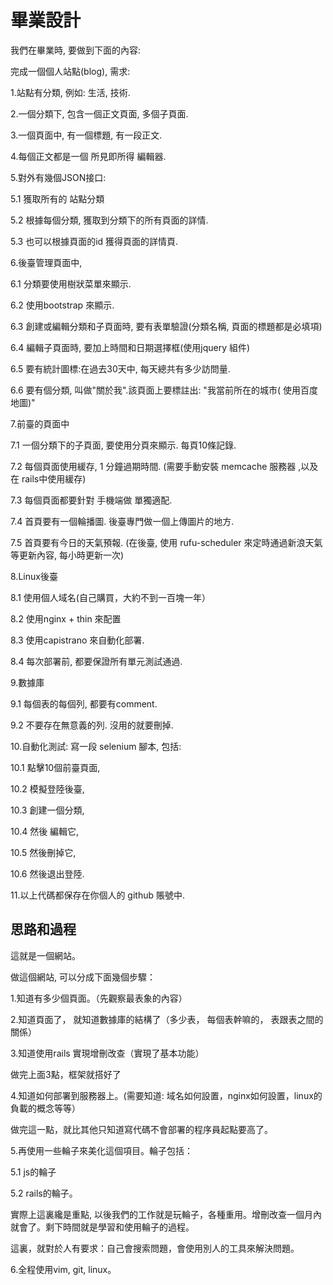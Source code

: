 # 畢業設計

我們在畢業時, 要做到下面的內容:

完成一個個人站點(blog), 需求:

1.站點有分類, 例如: 生活, 技術.

2.一個分類下, 包含一個正文頁面, 多個子頁面.

3.一個頁面中, 有一個標題, 有一段正文.

4.每個正文都是一個 所見即所得 編輯器.

5.對外有幾個JSON接口:

  5.1 獲取所有的 站點分類

  5.2 根據每個分類, 獲取到分類下的所有頁面的詳情.

  5.3 也可以根據頁面的id 獲得頁面的詳情頁.

6.後臺管理頁面中,

  6.1 分類要使用樹狀菜單來顯示.

  6.2 使用bootstrap 來顯示.

  6.3 創建或編輯分類和子頁面時, 要有表單驗證(分類名稱, 頁面的標題都是必填項)

  6.4 編輯子頁面時, 要加上時間和日期選擇框(使用jquery 組件)

  6.5 要有統計圖標:在過去30天中, 每天總共有多少訪問量.

  6.6 要有個分類, 叫做"關於我".該頁面上要標註出: "我當前所在的城市( 使用百度地圖)"

7.前臺的頁面中

  7.1 一個分類下的子頁面, 要使用分頁來顯示. 每頁10條記錄.

  7.2 每個頁面使用緩存, 1 分鐘過期時間. (需要手動安裝 memcache 服務器 ,以及在 rails中使用緩存)

  7.3 每個頁面都要針對 手機端做 單獨適配.

  7.4 首頁要有一個輪播圖. 後臺專門做一個上傳圖片的地方.

  7.5 首頁要有今日的天氣預報. (在後臺, 使用 rufu-scheduler 來定時通過新浪天氣等更新內容, 每小時更新一次)

8.Linux後臺

  8.1  使用個人域名(自己購買，大約不到一百塊一年）

  8.2  使用nginx + thin 來配置

  8.3  使用capistrano 來自動化部署.

  8.4  每次部署前, 都要保證所有單元測試通過.

9.數據庫

  9.1  每個表的每個列, 都要有comment.

  9.2  不要存在無意義的列. 沒用的就要刪掉.

10.自動化測試: 寫一段 selenium 腳本, 包括:

  10.1 點擊10個前臺頁面,

  10.2 模擬登陸後臺,

  10.3 創建一個分類,

  10.4 然後 編輯它,

  10.5 然後刪掉它,

  10.6 然後退出登陸.

11.以上代碼都保存在你個人的 github 賬號中.

## 思路和過程

這就是一個網站。

做這個網站, 可以分成下面幾個步驟：

1.知道有多少個頁面。（先觀察最表象的內容）

2.知道頁面了， 就知道數據庫的結構了（多少表， 每個表幹嘛的， 表跟表之間的關係）

3.知道使用rails 實現增刪改查（實現了基本功能）

做完上面3點，框架就搭好了

4.知道如何部署到服務器上。(需要知道: 域名如何設置，nginx如何設置，linux的負載的概念等等）

做完這一點，就比其他只知道寫代碼不會部署的程序員起點要高了。

5.再使用一些輪子來美化這個項目。輪子包括：

  5.1  js的輪子

  5.2  rails的輪子。

實際上這裏纔是重點, 以後我們的工作就是玩輪子，各種重用。增刪改查一個月內就會了。剩下時間就是學習和使用輪子的過程。

這裏，就對於人有要求：自己會搜索問題，會使用別人的工具來解決問題。

6.全程使用vim, git, linux。
